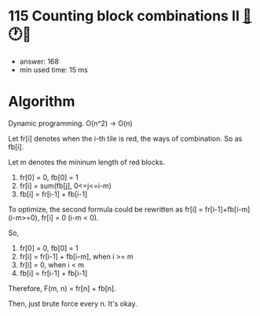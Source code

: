 115 Counting block combinations II [:link:](http://projecteuler.net/problem=115)  :clock1::thought_balloon:
========================

- answer: 168 
- min used time: 15 ms

Algorithm
=========

Dynamic programming. O(n^2) -> O(n)

Let fr[i] denotes when the i-th tile is red, the ways of combination. So as fb[i]. 

Let m denotes the mininum length of red blocks.

1. fr[0] = 0, fb[0] = 1
2. fr[i] = sum(fb[j], 0<=j<=i-m)
3. fb[i] = fr[i-1] + fb[i-1]

To optimize, the second formula could be rewritten as fr[i] = fr[i-1]+fb[i-m] (i-m>=0), fr[i] = 0 (i-m < 0).

So,

1. fr[0] = 0, fb[0] = 1
2. fr[i] = fr[i-1] + fb[i-m], when i >= m
3. fr[i] = 0, when i < m
4. fb[i] = fr[i-1] + fb[i-1]

Therefore, F(m, n) = fr[n] + fb[n].

Then, just brute force every n. It's okay.
